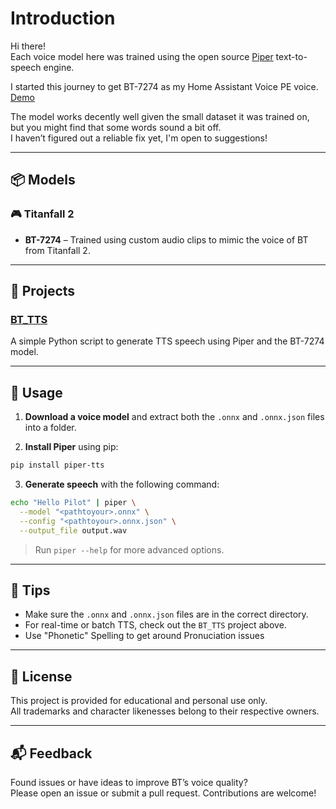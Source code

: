 # Introduction

Hi there!  
Each voice model here was trained using the open source [Piper](https://github.com/rhasspy/piper) text-to-speech engine.

I started this journey to get BT-7274 as my Home Assistant Voice PE voice.  
[Demo](https://www.reddit.com/r/titanfall/comments/1i3egi8/this_weeks_project_home_assistant_voice_bt7274/)

The model works decently well given the small dataset it was trained on, but you might find that some words sound a bit off.  
I haven’t figured out a reliable fix yet, I'm open to suggestions!

---

## 📦 Models

### 🎮 Titanfall 2  
- **BT-7274** – Trained using custom audio clips to mimic the voice of BT from Titanfall 2.

---

## 🔧 Projects

### [BT_TTS](https://github.com/rmac-silva/BT_TTS)  
A simple Python script to generate TTS speech using Piper and the BT-7274 model.

---

## 🚀 Usage

1. **Download a voice model** and extract both the `.onnx` and `.onnx.json` files into a folder.

2. **Install Piper** using pip:

```bash
pip install piper-tts
```

3. **Generate speech** with the following command:

```bash
echo "Hello Pilot" | piper \
  --model "<pathtoyour>.onnx" \
  --config "<pathtoyour>.onnx.json" \
  --output_file output.wav
```

> Run `piper --help` for more advanced options.

---

## 🧠 Tips

- Make sure the `.onnx` and `.onnx.json` files are in the correct directory.
- For real-time or batch TTS, check out the `BT_TTS` project above.
- Use "Phonetic" Spelling to get around Pronuciation issues

---

## 📝 License

This project is provided for educational and personal use only.  
All trademarks and character likenesses belong to their respective owners.

---

## 📬 Feedback

Found issues or have ideas to improve BT’s voice quality?  
Please open an issue or submit a pull request. Contributions are welcome!

